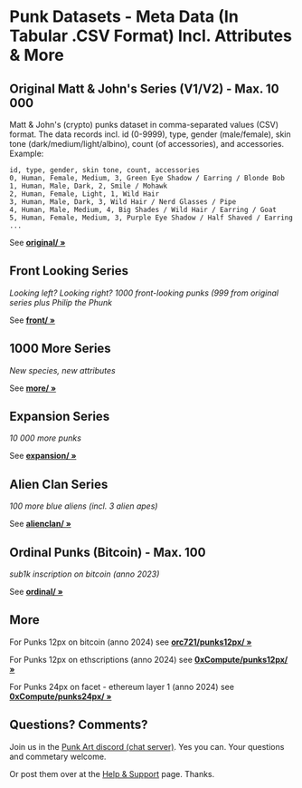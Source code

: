 # Punk Datasets - Meta Data (In Tabular .CSV Format) Incl. Attributes & More



## Original Matt & John's Series (V1/V2) - Max. 10 000

Matt & John's (crypto) punks dataset in comma-separated values (CSV) 
format. The data records incl. id (0-9999), type, 
gender (male/female), 
skin tone (dark/medium/light/albino), 
count (of accessories), and accessories. Example:

```
id, type, gender, skin tone, count, accessories
0, Human, Female, Medium, 3, Green Eye Shadow / Earring / Blonde Bob
1, Human, Male, Dark, 2, Smile / Mohawk
2, Human, Female, Light, 1, Wild Hair
3, Human, Male, Dark, 3, Wild Hair / Nerd Glasses / Pipe
4, Human, Male, Medium, 4, Big Shades / Wild Hair / Earring / Goat
5, Human, Female, Medium, 3, Purple Eye Shadow / Half Shaved / Earring
...
```

See [**original/ »**](original)




## Front Looking Series

_Looking left? Looking right? 1000 front-looking punks (999 from original series plus Philip the Phunk_

See [**front/ »**](front)



## 1000 More Series

_New species, new attributes_


See [**more/ »**](more)


## Expansion Series

_10 000 more punks_

See [**expansion/ »**](expansion)



## Alien Clan Series

_100 more blue aliens (incl. 3 alien apes)_

See [**alienclan/ »**](alienclan)





## Ordinal Punks (Bitcoin) - Max. 100

_sub1k inscription on bitcoin (anno 2023)_

See [**ordinal/ »**](ordinal)






## More

For Punks 12px on bitcoin (anno 2024) see [**orc721/punks12px/ »**](https://github.com/orc721/punks12px)

For Punks 12px on ethscriptions (anno 2024) see [**0xCompute/punks12px/ »**](https://github.com/0xCompute/punks12px)

For Punks 24px on facet - ethereum layer 1 (anno 2024) see [**0xCompute/punks24px/ »**](https://github.com/0xCompute/punks24px)





## Questions? Comments?

Join us in the [Punk Art discord (chat server)]( https://discord.gg/FE3HeXNKRa). Yes you can.
Your questions and commetary welcome.


Or post them over at the [Help & Support](https://github.com/geraldb/help) page. Thanks.


